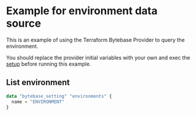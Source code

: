# Example for environment data source

This is an example of using the Terraform Bytebase Provider to query the environment.

You should replace the provider initial variables with your own and exec the [setup](../setup/) before running this example.

## List environment

```terraform
data "bytebase_setting" "environments" {
  name = "ENVIRONMENT"
}
```
